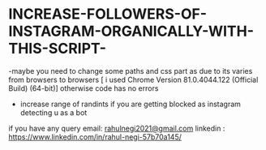 # INCREASE-FOLLOWERS-OF-INSTAGRAM-ORGANICALLY-WITH-THIS-SCRIPT-

-maybe you need to change some paths and css part as due to its varies from browsers to browsers [ i used Chrome Version 81.0.4044.122 (Official Build) (64-bit)]
otherwise code has no errors 

- increase range of randints if you are getting blocked as instagram detecting u as a bot

if you have any query email: rahulnegi2021@gmail.com
                      linkedin : https://www.linkedin.com/in/rahul-negi-57b70a145/
